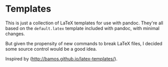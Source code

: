 # Templates

This is just a collection of LaTeX templates for use with pandoc. 
They're all based on the `default.latex` template included with pandoc, with minimal changes. 

But given the propensity of new commands to break LaTeX files, I decided some source control would be a good idea.  

Inspired by (http://bamos.github.io/latex-templates/).

